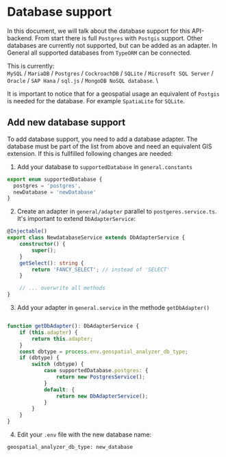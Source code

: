 # Database support
In this document, we will talk about the database support for this API-backend.
From start there is full `Postgres` with `Postgis` support.
Other databases are currently not supported, but can be added as an adapter.
In General all supported databases from `TypeORM` can be connected.

This is currently: \
`MySQL` / `MariaDB` / `Postgres` / `CockroachDB` / `SQLite` / `Microsoft SQL Server` / `Oracle` / `SAP Hana` / `sql.js` / `MongoDB NoSQL database`. \

It is important to notice that for a geospatial usage an equivalent of `Postgis` is needed for the database. For example `SpatiaLite` for `SQLite`.

## Add new database support

To add database support, you need to add a database adapter. The database must be part of the list from above and need an equivalent GIS extension.
If this is fullfilled following changes are needed:

1. Add your database to `supportedDatabase` in `general.constants`

```typescript
export enum supportedDatabase {
  postgres = 'postgres',
  newDatabase = 'newDatabase'  
}
```

2. Create an adapter in `general/adapter` parallel to `postgeres.service.ts`. It's important to extend `DbAdapterService`:

```typescript
@Injectable()
export class NewdatabaseService extends DbAdapterService {
    constructor() {
        super();
    }
    getSelect(): string {
        return 'FANCY_SELECT'; // instead of 'SELECT'
    }

    // ... overwrite all methods
}
```

3. Add your adapter in `general.service` in the methode `getDbAdapter()`

```typescript

function getDbAdapter(): DbAdapterService {
    if (this.adapter) {
        return this.adapter;
    }
    const dbtype = process.env.geospatial_analyzer_db_type;
    if (dbtype) {
        switch (dbtype) {
            case supportedDatabase.postgres: {
                return new PostgresService();
            }
            default: {
                return new DbAdapterService();
            }
        }
    }
}
```
4. Edit your `.env` file with the new database name:

``` shell
geospatial_analyzer_db_type: new_database
```
